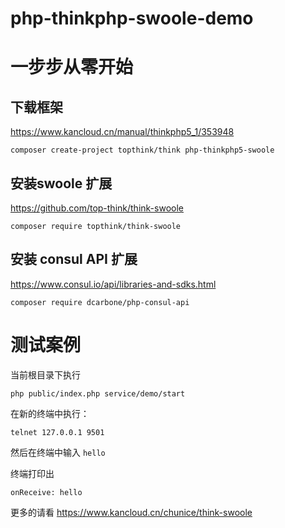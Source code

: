 # php-thinkphp-swoole-demo


# 一步步从零开始
## 下载框架

https://www.kancloud.cn/manual/thinkphp5_1/353948
```SHELL
composer create-project topthink/think php-thinkphp5-swoole
```

## 安装swoole 扩展
https://github.com/top-think/think-swoole
```SHELL
composer require topthink/think-swoole
```

## 安装 consul API 扩展
https://www.consul.io/api/libraries-and-sdks.html
```SHELL
composer require dcarbone/php-consul-api
```

# 测试案例
当前根目录下执行
```SHELL
php public/index.php service/demo/start
```
在新的终端中执行：
```SEHLL
telnet 127.0.0.1 9501
```
然后在终端中输入 `hello`

终端打印出
```SHELL
onReceive: hello
```

更多的请看 https://www.kancloud.cn/chunice/think-swoole